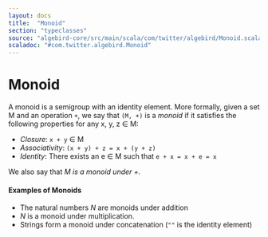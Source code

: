 ```yaml
---
layout: docs
title:  "Monoid"
section: "typeclasses"
source: "algebird-core/src/main/scala/com/twitter/algebird/Monoid.scala"
scaladoc: "#com.twitter.algebird.Monoid"
---
```


# Monoid

A monoid is a semigroup with an identity element.  More formally, given a set M and an operation `+`, we say that `(M, +)` is a *monoid* if it satisfies the following properties for any x, y, z &isin; M:

- *Closure*: `x + y` &isin; M
- *Associativity*: `(x + y) + z = x + (y + z)`
- *Identity*: There exists an e &isin; M such that `e + x = x + e = x`

We also say that *M is a monoid under +.*

#### Examples of Monoids

- The natural numbers *N* are monoids under addition
- *N* is a monoid under multiplication.
- Strings form a monoid under concatenation (`""` is the identity element)
